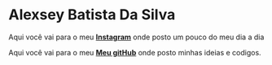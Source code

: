   <head>
    <meta charset="utf-8">
    
  </head>


<h1><strong>Alexsey Batista Da Silva</strong></h1>
<p>Aqui você vai para o meu <a href="https://www.instagram.com/alexsey.batista/"><strong>Instagram</strong></a> onde posto um pouco do meu dia a dia</p>

<p>Aqui você vai para o meu <a href="https://github.com/AlexseySilva"><strong>Meu gitHub</strong></a> onde posto minhas ideias e codigos.</p>

